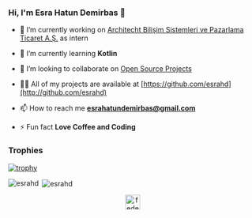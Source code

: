 ### Hi, I'm Esra Hatun Demirbas 👋

- 🔭 I’m currently working on [Architecht Bilişim Sistemleri ve Pazarlama Ticaret A.Ş.](https://architecht.com/) as intern

- 🌱 I’m currently learning **Kotlin**

- 👯 I’m looking to collaborate on [Open Source Projects](http://github.com/esrahd)

- 👨‍💻 All of my projects are available at [https://github.com/esrahd](http://github.com/esrahd)

- 📫 How to reach me **esrahatundemirbas@gmail.com**

- ⚡ Fun fact **Love Coffee and Coding**

### Trophies
[![trophy](https://github-profile-trophy.vercel.app/?username=esrahd)](https://github.com/esrahd/github-profile-trophy)

<p><img align="left" src="https://github-readme-stats.vercel.app/api/top-langs/?username=esrahd&layout=compact&hide=html" alt="esrahd" /></p>
<p>&nbsp;<img align="center" src="https://github-readme-stats.vercel.app/api?username=esrahd&show_icons=true" alt="esrahd" /></p>

<p align="center">
<a href="https://linkedin.com/in/esrahatundemirbas/" target="blank"><img align="center" src="https://cdn.jsdelivr.net/npm/simple-icons@3.0.1/icons/linkedin.svg" alt="fedemirbas" height="30" width="30" /></a>
  
</p>
